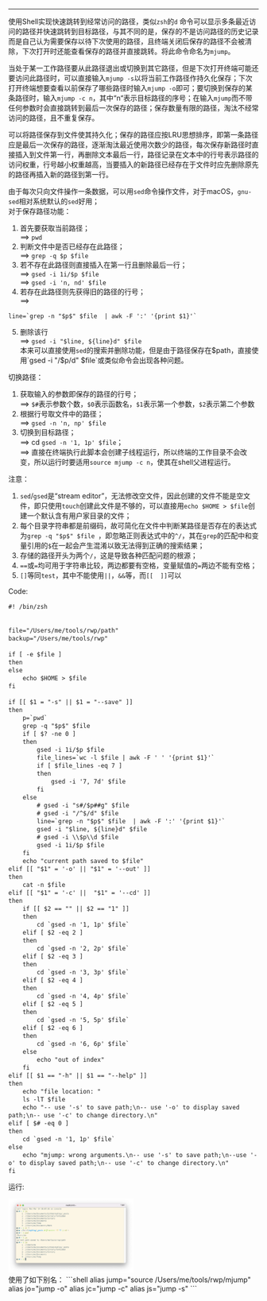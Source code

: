 ---

使用Shell实现快速跳转到经常访问的路径，类似`zsh`的`d` 命令可以显示多条最近访问的路径并快速跳转到目标路径，与其不同的是，保存的不是访问路径的历史记录而是自己认为需要保存以待下次使用的路径，且终端关闭后保存的路径不会被清除，下次打开时还能查看保存的路径并直接跳转。将此命令命名为`mjump`。

当处于某一工作路径要从此路径退出或切换到其它路径，但是下次打开终端可能还要访问此路径时，可以直接输入`mjump -s`以将当前工作路径作持久化保存；下次打开终端想要查看以前保存了哪些路径时输入`mjump -o`即可；要切换到保存的某条路径时，输入`mjump -c n`，其中“n“表示目标路径的序号；在输入`mjump`而不带任何参数时会直接跳转到最后一次保存的路径；保存数量有限的路径，淘汰不经常访问的路径，且不重复保存。

可以将路径保存到文件使其持久化；保存的路径应按LRU思想排序，即第一条路径应是最后一次保存的路径，逐渐淘汰最近使用次数少的路径，每次保存新路径时直接插入到文件第一行，再删除文本最后一行，路径记录在文本中的行号表示路径的访问权重，行号越小权重越高，当要插入的新路径已经存在于文件时应先删除原先的路径再插入新的路径到第一行。

由于每次只向文件操作一条数据，可以用`sed`命令操作文件，对于macOS，`gnu-sed`相对系统默认的`sed`好用；  
对于保存路径功能：
1. 首先要获取当前路径；  
==> `pwd`
2. 判断文件中是否已经存在此路径；    
==> `grep -q $p $file`
3. 若不存在此路径则直接插入在第一行且删除最后一行；     
==> `gsed -i 1i/$p $file`        
==> `gsed -i 'n, nd' $file`   
4. 若存在此路径则先获得旧的路径的行号；    
==>   
```shell
line=`grep -n "$p$" $file  | awk -F ':' '{print $1}'` 
```
5. 删除该行    
==> `gsed -i "$line, ${line}d" $file`   
本来可以直接使用`sed`的搜索并删除功能，但是由于路径保存在$path，直接使用`gsed -i "/$p/d" $file`或类似命令会出现各种问题。      

切换路径：
1. 获取输入的参数即保存的路径的行号；    
==> `$#`表示参数个数，`$0`表示函数名，`$1`表示第一个参数，`$2`表示第二个参数
2. 根据行号取文件中的路径；    
==> `gsed -n 'n, np' $file`
3. 切换到目标路径；    
==> cd `gsed -n '1, 1p' $file`；   
==> 直接在终端执行此脚本会创建子线程运行，所以终端的工作目录不会改变，所以运行时要适用`source mjump -c n`，使其在shell父进程运行。

注意：
1. `sed`/`gsed`是“stream editor”，无法修改空文件，因此创建的文件不能是空文件，即只使用`touch`创建此文件是不够的，可以直接用`echo $HOME > $file`创建一个默认含有用户家目录的文件；
2. 每个目录字符串都是前缀码，故可简化在文件中判断某路径是否存在的表达式为`grep -q "$p$" $file `，即忽略正则表达式中的`^/`，其在`grep`的匹配中和变量引用的`$`在一起会产生混淆以致无法得到正确的搜索结果；
3. 存储的路径开头为两个`/`，这是导致各种匹配问题的根源；
4. `==`或`=`均可用于字符串比较，两边都要有空格，变量赋值的`=`两边不能有空格；
5. `[]`等同`test`，其中不能使用`||`，`&&`等，而`[[  ]]`可以

Code:

```shell
#! /bin/zsh


file="/Users/me/tools/rwp/path"
backup="/Users/me/tools/rwp"

if [ -e $file ]
then
else
    echo $HOME > $file
fi

if [[ $1 = "-s" || $1 = "--save" ]]
then
    p=`pwd`
    grep -q "$p$" $file 
    if [ $? -ne 0 ]
    then 
        gsed -i 1i/$p $file 
        file_lines=`wc -l $file | awk -F ' ' '{print $1}'`
        if [ $file_lines -eq 7 ]
        then
            gsed -i '7, 7d' $file
        fi
    else
        # gsed -i "s#/$p##g" $file
        # gsed -i "/^$/d" $file
        line=`grep -n "$p$" $file  | awk -F ':' '{print $1}'`
        gsed -i "$line, ${line}d" $file
        # gsed -i \\$p\\d $file
        gsed -i 1i/$p $file 
    fi
    echo "current path saved to $file"
elif [[ "$1" = '-o' || "$1" = '--out' ]] 
then 
    cat -n $file 
elif [[ "$1" = '-c' ||  "$1" = '--cd' ]]
then
    if [[ $2 == "" || $2 == "1" ]]
    then 
        cd `gsed -n '1, 1p' $file`
    elif [ $2 -eq 2 ]
    then 
        cd `gsed -n '2, 2p' $file`
    elif [ $2 -eq 3 ]
    then 
        cd `gsed -n '3, 3p' $file`
    elif [ $2 -eq 4 ]
    then 
        cd `gsed -n '4, 4p' $file`
    elif [ $2 -eq 5 ]
    then 
        cd `gsed -n '5, 5p' $file`
    elif [ $2 -eq 6 ]
    then 
        cd `gsed -n '6, 6p' $file`
    else
        echo "out of index"
    fi
elif [[ $1 == "-h" || $1 == "--help" ]]
then
    echo "file location: "
    ls -lT $file
    echo "-- use '-s' to save path;\n-- use '-o' to display saved path;\n-- use '-c' to change directory.\n"
elif [ $# -eq 0 ]
then 
    cd `gsed -n '1, 1p' $file`
else
    echo "mjump: wrong arguments.\n-- use '-s' to save path;\n--use '-o' to display saved path;\n-- use '-c' to change directory.\n"
fi
```

运行:
<div align="left">
    <img src="/images/shell01.png" width="50%">
</div>
使用了如下别名：
```shell
alias jump="source /Users/me/tools/rwp/mjump"
alias jo="jump -o"
alias jc="jump -c"
alias js="jump -s"
```






